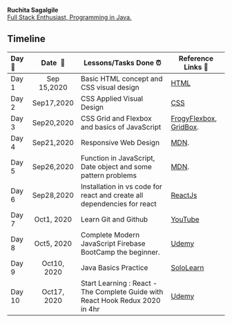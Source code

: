 **Ruchita Sagalgile**  
<u>Full Stack Enthusiast, Programming in Java.</u>



## **Timeline**

| Day:pushpin: | **Date &nbsp;:calendar:** | **Lessons/Tasks Done :alarm_clock:**                         | **Reference Links :link:**                                   |
| :------------ | :-----------------------: | ------------------------------------------------------------ | ------------------------------------------------------------ |
| Day 1         |        Sep 15,2020        | Basic HTML concept and CSS visual design            | [HTML](https://www.freecodecamp.org/learn/) |
| Day  2        |        Sep17,2020         | CSS Applied Visual Design | [CSS](https://www.freecodecamp.org/learn/responsive-web-design/applied-visual-design/change-the-position-of-overlapping-elements-with-the-z-index-property)
| Day 3         |        Sep20,2020         | CSS Grid and Flexbox and basics of JavaScript                | [FrogyFlexbox](https://flexboxfroggy.com/), [GridBox](https://cssgridgarden.com/). |
| Day 4         |        Sep21,2020         | Responsive Web Design                                        | [MDN](https://developer.mozilla.org/en-US/docs/Learn/Getting_started_with_the_web/JavaScript_basics). |
| Day 5         |        Sep26,2020         | Function in JavaScript, Date object and some pattern problems | [MDN](https://developer.mozilla.org/en-US/docs/Learn/Getting_started_with_the_web/JavaScript_basics). |
| Day 6         |        Sep28,2020         | Installation in vs code for react and create all dependencies for react | [ReactJs](https://reactjs.org/)  
|   Day 7       |       Oct1, 2020          |  Learn Git and Github                                        | [YouTube](https://www.youtube.com/watch?v=evknSAkUIvs&list=PLu0W_9lII9agwhy658ZPA0MTStKUJTWPi)
| Day 8         |        Oct5, 2020         |  Complete Modern JavaScript Firebase BootCamp the beginner.   | [Udemy](https://www.udemy.com/course/complete-modern-javascript-with-firebase-bootcamp-for-beginners/) |
| Day 9         |        Oct10, 2020         | Java Basics Practice               |[SoloLearn](https://www.sololearn.com/Profile/16378258/Java) 
|  Day 10        |        Oct17, 2020        |   Start Learning : React - The Complete Guide with React Hook Redux 2020 in 4hr | [Udemy](https://www.udemy.com/course/complete-react-course-w-hooks-react-router-redux-usecontext/)
   
   
